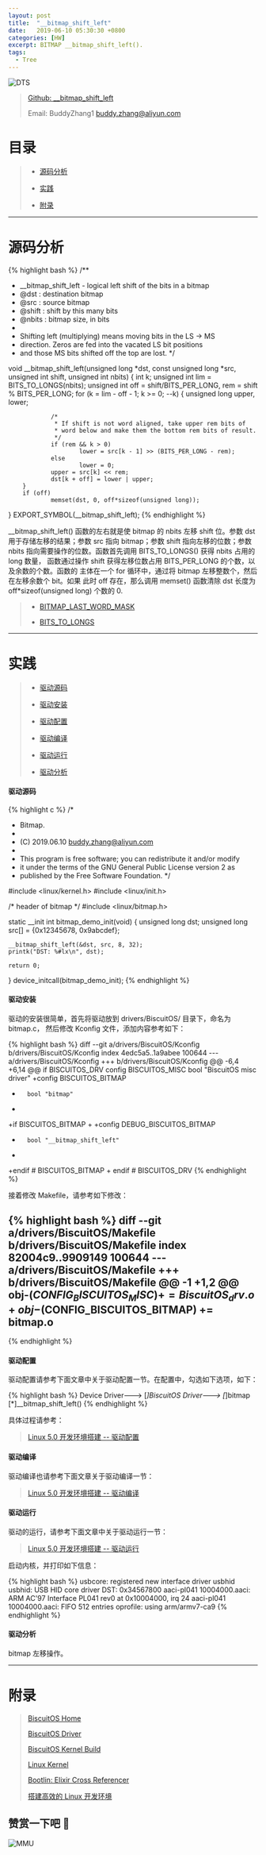 ```yaml
---
layout: post
title:  "__bitmap_shift_left"
date:   2019-06-10 05:30:30 +0800
categories: [HW]
excerpt: BITMAP __bitmap_shift_left().
tags:
  - Tree
---
```


![DTS](/assets/PDB/BiscuitOS/kernel/IND00000B.jpg)

> [Github: __bitmap_shift_left](https://github.com/BiscuitOS/HardStack/tree/master/Algorithem/bitmap/API/__bitmap_shift_left)
>
> Email: BuddyZhang1 <buddy.zhang@aliyun.com>

# 目录

> - [源码分析](#源码分析)
>
> - [实践](#实践)
>
> - [附录](#附录)

-----------------------------------

# <span id="源码分析">源码分析</span>

{% highlight bash %}
/**
 * __bitmap_shift_left - logical left shift of the bits in a bitmap
 *   @dst : destination bitmap
 *   @src : source bitmap
 *   @shift : shift by this many bits
 *   @nbits : bitmap size, in bits
 *
 * Shifting left (multiplying) means moving bits in the LS -> MS
 * direction.  Zeros are fed into the vacated LS bit positions
 * and those MS bits shifted off the top are lost.
 */

void __bitmap_shift_left(unsigned long *dst, const unsigned long *src,
                        unsigned int shift, unsigned int nbits)
{
        int k;
        unsigned int lim = BITS_TO_LONGS(nbits);
        unsigned int off = shift/BITS_PER_LONG, rem = shift % BITS_PER_LONG;
        for (k = lim - off - 1; k >= 0; --k) {
                unsigned long upper, lower;

                /*
                 * If shift is not word aligned, take upper rem bits of
                 * word below and make them the bottom rem bits of result.
                 */
                if (rem && k > 0)
                        lower = src[k - 1] >> (BITS_PER_LONG - rem);
                else
                        lower = 0;
                upper = src[k] << rem;
                dst[k + off] = lower | upper;
        }
        if (off)
                memset(dst, 0, off*sizeof(unsigned long));
}
EXPORT_SYMBOL(__bitmap_shift_left);
{% endhighlight %}

__bitmap_shift_left() 函数的左右就是使 bitmap 的 nbits 左移 shift 位。参数 dst
用于存储左移的结果；参数 src 指向 bitmap；参数 shift 指向左移的位数；参数 nbits
指向需要操作的位数。函数首先调用 BITS_TO_LONGS() 获得 nbits 占用的 long 数量，
函数通过操作 shift 获得左移位数占用 BITS_PER_LONG 的个数，以及余数的个数。函数的
主体在一个 for 循环中，通过将 bitmap 左移整数个，然后在左移余数个 bit。如果
此时 off 存在，那么调用 memset() 函数清除 dst 长度为 off*sizeof(unsigned long)
个数的 0.

> - [BITMAP_LAST_WORD_MASK](https://biscuitos.github.io/blog/BITMAP_BITMAP_LAST_WORD_MASK/)
>
> - [BITS_TO_LONGS](https://biscuitos.github.io/blog/BITMAP_BITS_TO_LONGS/)

--------------------------------------------------

# <span id="实践">实践</span>

> - [驱动源码](#驱动源码)
>
> - [驱动安装](#驱动安装)
>
> - [驱动配置](#驱动配置)
>
> - [驱动编译](#驱动编译)
>
> - [驱动运行](#驱动运行)
>
> - [驱动分析](#驱动分析)

#### <span id="驱动源码">驱动源码</span>

{% highlight c %}
/*
 * Bitmap.
 *
 * (C) 2019.06.10 <buddy.zhang@aliyun.com>
 *
 * This program is free software; you can redistribute it and/or modify
 * it under the terms of the GNU General Public License version 2 as
 * published by the Free Software Foundation.
 */

#include <linux/kernel.h>
#include <linux/init.h>

/* header of bitmap */
#include <linux/bitmap.h>

static __init int bitmap_demo_init(void)
{
	unsigned long dst;
	unsigned long src[] = {0x12345678, 0x9abcdef};

	__bitmap_shift_left(&dst, src, 8, 32);
	printk("DST: %#lx\n", dst);

	return 0;
}
device_initcall(bitmap_demo_init);
{% endhighlight %}

#### <span id="驱动安装">驱动安装</span>

驱动的安装很简单，首先将驱动放到 drivers/BiscuitOS/ 目录下，命名为 bitmap.c，
然后修改 Kconfig 文件，添加内容参考如下：

{% highlight bash %}
diff --git a/drivers/BiscuitOS/Kconfig b/drivers/BiscuitOS/Kconfig
index 4edc5a5..1a9abee 100644
--- a/drivers/BiscuitOS/Kconfig
+++ b/drivers/BiscuitOS/Kconfig
@@ -6,4 +6,14 @@ if BISCUITOS_DRV
config BISCUITOS_MISC
        bool "BiscuitOS misc driver"
+config BISCUITOS_BITMAP
+       bool "bitmap"
+
+if BISCUITOS_BITMAP
+
+config DEBUG_BISCUITOS_BITMAP
+       bool "__bitmap_shift_left"
+
+endif # BISCUITOS_BITMAP
+
endif # BISCUITOS_DRV
{% endhighlight %}

接着修改 Makefile，请参考如下修改：

{% highlight bash %}
diff --git a/drivers/BiscuitOS/Makefile b/drivers/BiscuitOS/Makefile
index 82004c9..9909149 100644
--- a/drivers/BiscuitOS/Makefile
+++ b/drivers/BiscuitOS/Makefile
@@ -1 +1,2 @@
obj-$(CONFIG_BISCUITOS_MISC)     += BiscuitOS_drv.o
+obj-$(CONFIG_BISCUITOS_BITMAP)     += bitmap.o
--
{% endhighlight %}

#### <span id="驱动配置">驱动配置</span>

驱动配置请参考下面文章中关于驱动配置一节。在配置中，勾选如下选项，如下：

{% highlight bash %}
Device Driver--->
    [*]BiscuitOS Driver--->
        [*]bitmap
            [*]__bitmap_shift_left()
{% endhighlight %}

具体过程请参考：

> [Linux 5.0 开发环境搭建 -- 驱动配置](https://biscuitos.github.io/blog/Linux-5.0-arm32-Usermanual/#%E9%A9%B1%E5%8A%A8%E9%85%8D%E7%BD%AE)

#### <span id="驱动编译">驱动编译</span>

驱动编译也请参考下面文章关于驱动编译一节：

> [Linux 5.0 开发环境搭建 -- 驱动编译](https://biscuitos.github.io/blog/Linux-5.0-arm32-Usermanual/#%E7%BC%96%E8%AF%91%E9%A9%B1%E5%8A%A8)

#### <span id="驱动运行">驱动运行</span>

驱动的运行，请参考下面文章中关于驱动运行一节：

> [Linux 5.0 开发环境搭建 -- 驱动运行](https://biscuitos.github.io/blog/Linux-5.0-arm32-Usermanual/#%E9%A9%B1%E5%8A%A8%E8%BF%90%E8%A1%8C)

启动内核，并打印如下信息：

{% highlight bash %}
usbcore: registered new interface driver usbhid
usbhid: USB HID core driver
DST: 0x34567800
aaci-pl041 10004000.aaci: ARM AC'97 Interface PL041 rev0 at 0x10004000, irq 24
aaci-pl041 10004000.aaci: FIFO 512 entries
oprofile: using arm/armv7-ca9
{% endhighlight %}

#### <span id="驱动分析">驱动分析</span>

bitmap 左移操作。

-----------------------------------------------

# <span id="附录">附录</span>

> [BiscuitOS Home](https://biscuitos.github.io/)
>
> [BiscuitOS Driver](https://biscuitos.github.io/blog/BiscuitOS_Catalogue/)
>
> [BiscuitOS Kernel Build](https://biscuitos.github.io/blog/Kernel_Build/)
>
> [Linux Kernel](https://www.kernel.org/)
>
> [Bootlin: Elixir Cross Referencer](https://elixir.bootlin.com/linux/latest/source)
>
> [搭建高效的 Linux 开发环境](https://biscuitos.github.io/blog/Linux-debug-tools/)

## 赞赏一下吧 🙂

![MMU](/assets/PDB/BiscuitOS/kernel/HAB000036.jpg)
